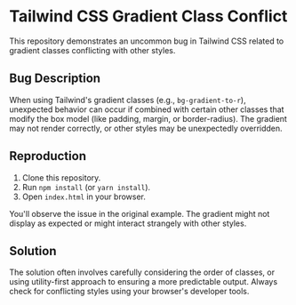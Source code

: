 # Tailwind CSS Gradient Class Conflict

This repository demonstrates an uncommon bug in Tailwind CSS related to gradient classes conflicting with other styles.

## Bug Description

When using Tailwind's gradient classes (e.g., `bg-gradient-to-r`), unexpected behavior can occur if combined with certain other classes that modify the box model (like padding, margin, or border-radius).  The gradient may not render correctly, or other styles may be unexpectedly overridden.

## Reproduction

1. Clone this repository.
2. Run `npm install` (or `yarn install`).
3. Open `index.html` in your browser.

You'll observe the issue in the original example. The gradient might not display as expected or might interact strangely with other styles.

## Solution

The solution often involves carefully considering the order of classes, or using utility-first approach to ensuring a more predictable output.  Always check for conflicting styles using your browser's developer tools.